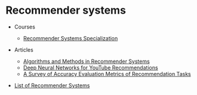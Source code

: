 # Recommender systems

* Courses
  * [Recommender Systems Specialization](https://www.coursera.org/specializations/recommender-systems)
* Articles
  * [Algorithms and Methods in Recommender Systems](https://www.snet.tu-berlin.de/fileadmin/fg220/courses/SS11/snet-project/recommender-systems_asanov.pdf)
  * [Deep Neural Networks for YouTube Recommendations](https://static.googleusercontent.com/media/research.google.com/ru//pubs/archive/45530.pdf)
  * [A Survey of Accuracy Evaluation Metrics of Recommendation Tasks](http://www.bgu.ac.il/~shanigu/Publications/JMLRSurvey.pdf)

* [List of Recommender Systems](https://github.com/grahamjenson/list_of_recommender_systems)